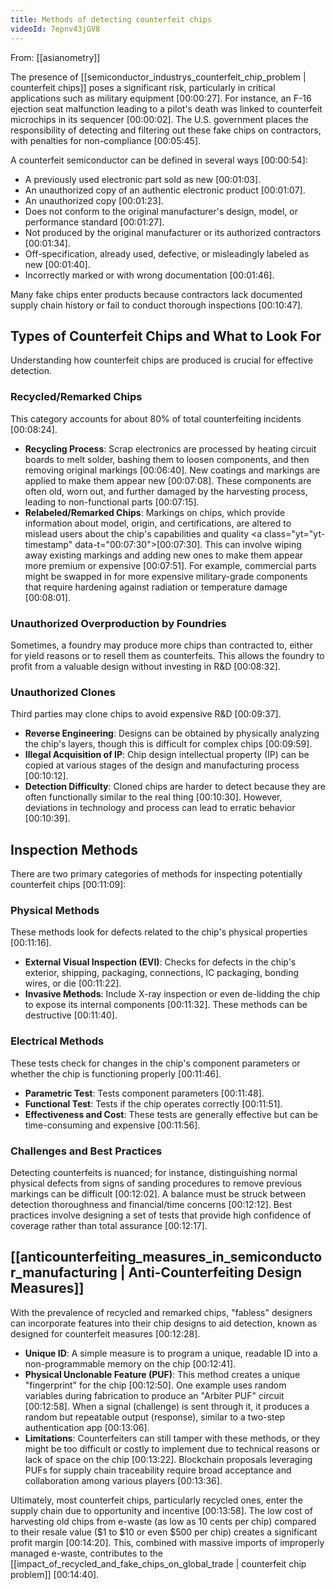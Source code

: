 ```yaml
---
title: Methods of detecting counterfeit chips
videoId: 7epnv43jGV8
---
```


From: [[asianometry]] <br/> 

The presence of [[semiconductor_industrys_counterfeit_chip_problem | counterfeit chips]] poses a significant risk, particularly in critical applications such as military equipment <a class="yt-timestamp" data-t="00:00:27">[00:00:27]</a>. For instance, an F-16 ejection seat malfunction leading to a pilot's death was linked to counterfeit microchips in its sequencer <a class="yt-timestamp" data-t="00:00:02">[00:00:02]</a>. The U.S. government places the responsibility of detecting and filtering out these fake chips on contractors, with penalties for non-compliance <a class="yt-timestamp" data-t="00:05:45">[00:05:45]</a>.

A counterfeit semiconductor can be defined in several ways <a class="yt-timestamp" data-t="00:00:54">[00:00:54]</a>:
*   A previously used electronic part sold as new <a class="yt-timestamp" data-t="00:01:03">[00:01:03]</a>.
*   An unauthorized copy of an authentic electronic product <a class="yt-timestamp" data-t="00:01:07">[00:01:07]</a>.
*   An unauthorized copy <a class="yt-timestamp" data-t="00:01:23">[00:01:23]</a>.
*   Does not conform to the original manufacturer's design, model, or performance standard <a class="yt-timestamp" data-t="00:01:27">[00:01:27]</a>.
*   Not produced by the original manufacturer or its authorized contractors <a class="yt-timestamp" data-t="00:01:34">[00:01:34]</a>.
*   Off-specification, already used, defective, or misleadingly labeled as new <a class="yt-timestamp" data-t="00:01:40">[00:01:40]</a>.
*   Incorrectly marked or with wrong documentation <a class="yt-timestamp" data-t="00:01:46">[00:01:46]</a>.

Many fake chips enter products because contractors lack documented supply chain history or fail to conduct thorough inspections <a class="yt-timestamp" data-t="00:10:47">[00:10:47]</a>.

## Types of Counterfeit Chips and What to Look For

Understanding how counterfeit chips are produced is crucial for effective detection.

### Recycled/Remarked Chips
This category accounts for about 80% of total counterfeiting incidents <a class="yt-timestamp" data-t="00:08:24">[00:08:24]</a>.
*   **Recycling Process**: Scrap electronics are processed by heating circuit boards to melt solder, bashing them to loosen components, and then removing original markings <a class="yt-timestamp" data-t="00:06:40">[00:06:40]</a>. New coatings and markings are applied to make them appear new <a class="yt-timestamp" data-t="00:07:08">[00:07:08]</a>. These components are often old, worn out, and further damaged by the harvesting process, leading to non-functional parts <a class="yt-timestamp" data-t="00:07:15">[00:07:15]</a>.
*   **Relabeled/Remarked Chips**: Markings on chips, which provide information about model, origin, and certifications, are altered to mislead users about the chip's capabilities and quality <a class="yt="yt-timestamp" data-t="00:07:30">[00:07:30]</a>. This can involve wiping away existing markings and adding new ones to make them appear more premium or expensive <a class="yt-timestamp" data-t="00:07:51">[00:07:51]</a>. For example, commercial parts might be swapped in for more expensive military-grade components that require hardening against radiation or temperature damage <a class="yt-timestamp" data-t="00:08:01">[00:08:01]</a>.

### Unauthorized Overproduction by Foundries
Sometimes, a foundry may produce more chips than contracted to, either for yield reasons or to resell them as counterfeits. This allows the foundry to profit from a valuable design without investing in R&D <a class="yt-timestamp" data-t="00:08:32">[00:08:32]</a>.

### Unauthorized Clones
Third parties may clone chips to avoid expensive R&D <a class="yt-timestamp" data-t="00:09:37">[00:09:37]</a>.
*   **Reverse Engineering**: Designs can be obtained by physically analyzing the chip's layers, though this is difficult for complex chips <a class="yt-timestamp" data-t="00:09:59">[00:09:59]</a>.
*   **Illegal Acquisition of IP**: Chip design intellectual property (IP) can be copied at various stages of the design and manufacturing process <a class="yt-timestamp" data-t="00:10:12">[00:10:12]</a>.
*   **Detection Difficulty**: Cloned chips are harder to detect because they are often functionally similar to the real thing <a class="yt-timestamp" data-t="00:10:30">[00:10:30]</a>. However, deviations in technology and process can lead to erratic behavior <a class="yt-timestamp" data-t="00:10:39">[00:10:39]</a>.

## Inspection Methods

There are two primary categories of methods for inspecting potentially counterfeit chips <a class="yt-timestamp" data-t="00:11:09">[00:11:09]</a>:

### Physical Methods
These methods look for defects related to the chip's physical properties <a class="yt-timestamp" data-t="00:11:16">[00:11:16]</a>.
*   **External Visual Inspection (EVI)**: Checks for defects in the chip's exterior, shipping, packaging, connections, IC packaging, bonding wires, or die <a class="yt-timestamp" data-t="00:11:22">[00:11:22]</a>.
*   **Invasive Methods**: Include X-ray inspection or even de-lidding the chip to expose its internal components <a class="yt-timestamp" data-t="00:11:32">[00:11:32]</a>. These methods can be destructive <a class="yt-timestamp" data-t="00:11:40">[00:11:40]</a>.

### Electrical Methods
These tests check for changes in the chip's component parameters or whether the chip is functioning properly <a class="yt-timestamp" data-t="00:11:46">[00:11:46]</a>.
*   **Parametric Test**: Tests component parameters <a class="yt-timestamp" data-t="00:11:48">[00:11:48]</a>.
*   **Functional Test**: Tests if the chip operates correctly <a class="yt-timestamp" data-t="00:11:51">[00:11:51]</a>.
*   **Effectiveness and Cost**: These tests are generally effective but can be time-consuming and expensive <a class="yt-timestamp" data-t="00:11:56">[00:11:56]</a>.

### Challenges and Best Practices
Detecting counterfeits is nuanced; for instance, distinguishing normal physical defects from signs of sanding procedures to remove previous markings can be difficult <a class="yt-timestamp" data-t="00:12:02">[00:12:02]</a>. A balance must be struck between detection thoroughness and financial/time concerns <a class="yt-timestamp" data-t="00:12:12">[00:12:12]</a>. Best practices involve designing a set of tests that provide high confidence of coverage rather than total assurance <a class="yt-timestamp" data-t="00:12:17">[00:12:17]</a>.

## [[anticounterfeiting_measures_in_semiconductor_manufacturing | Anti-Counterfeiting Design Measures]]
With the prevalence of recycled and remarked chips, "fabless" designers can incorporate features into their chip designs to aid detection, known as designed for counterfeit measures <a class="yt-timestamp" data-t="00:12:28">[00:12:28]</a>.

*   **Unique ID**: A simple measure is to program a unique, readable ID into a non-programmable memory on the chip <a class="yt-timestamp" data-t="00:12:41">[00:12:41]</a>.
*   **Physical Unclonable Feature (PUF)**: This method creates a unique "fingerprint" for the chip <a class="yt-timestamp" data-t="00:12:50">[00:12:50]</a>. One example uses random variables during fabrication to produce an "Arbiter PUF" circuit <a class="yt-timestamp" data-t="00:12:58">[00:12:58]</a>. When a signal (challenge) is sent through it, it produces a random but repeatable output (response), similar to a two-step authentication app <a class="yt-timestamp" data-t="00:13:06">[00:13:06]</a>.
*   **Limitations**: Counterfeiters can still tamper with these methods, or they might be too difficult or costly to implement due to technical reasons or lack of space on the chip <a class="yt-timestamp" data-t="00:13:22">[00:13:22]</a>. Blockchain proposals leveraging PUFs for supply chain traceability require broad acceptance and collaboration among various players <a class="yt-timestamp" data-t="00:13:36">[00:13:36]</a>.

Ultimately, most counterfeit chips, particularly recycled ones, enter the supply chain due to opportunity and incentive <a class="yt-timestamp" data-t="00:13:58">[00:13:58]</a>. The low cost of harvesting old chips from e-waste (as low as 10 cents per chip) compared to their resale value ($1 to $10 or even $500 per chip) creates a significant profit margin <a class="yt-timestamp" data-t="00:14:20">[00:14:20]</a>. This, combined with massive imports of improperly managed e-waste, contributes to the [[impact_of_recycled_and_fake_chips_on_global_trade | counterfeit chip problem]] <a class="yt-timestamp" data-t="00:14:40">[00:14:40]</a>.
